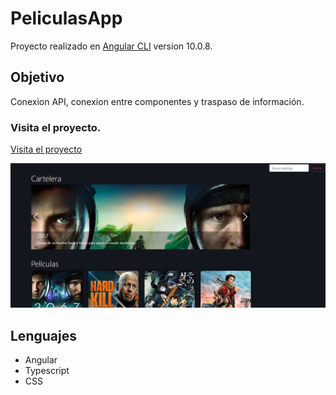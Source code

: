 # PeliculasApp

Proyecto realizado en [Angular CLI](https://github.com/angular/angular-cli) version 10.0.8.

## Objetivo
Conexion API, conexion entre componentes y traspaso de información.

### Visita el proyecto.

[Visita el proyecto](https://master--funny-froyo-6f51a8.netlify.app/home)

![](src/assets/peliculasApp.png)


## Lenguajes
+ Angular
+ Typescript
+ CSS
